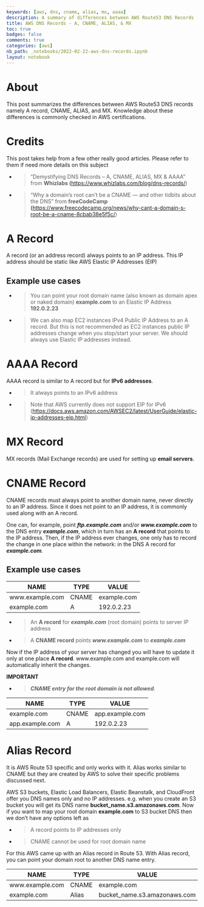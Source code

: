 ```yaml
---
keywords: [aws, dns, cname, alias, mx, aaaa]
description: A summary of differences between AWS Route53 DNS Records
title: AWS DNS Records - A, CNAME, ALIAS, & MX
toc: true 
badges: false
comments: true
categories: [aws]
nb_path: _notebooks/2022-02-22-aws-dns-records.ipynb
layout: notebook
---
```


<!--
#################################################
### THIS FILE WAS AUTOGENERATED! DO NOT EDIT! ###
#################################################
# file to edit: _notebooks/2022-02-22-aws-dns-records.ipynb
-->

<div class="container" id="notebook-container">
        
<div class="cell border-box-sizing text_cell rendered"><div class="inner_cell">
<div class="text_cell_render border-box-sizing rendered_html">
<h1 id="About">About<a class="anchor-link" href="#About"> </a></h1><p>This post summarizes the differences between AWS Route53 DNS records namely A record, CNAME, ALIAS, and MX. Knowledge about these differences is commonly checked in AWS certifications.</p>

</div>
</div>
</div>
<div class="cell border-box-sizing text_cell rendered"><div class="inner_cell">
<div class="text_cell_render border-box-sizing rendered_html">
<h1 id="Credits">Credits<a class="anchor-link" href="#Credits"> </a></h1><p>This post takes help from a few other really good articles. Please refer to them if need more details on this subject</p>
<ul>
<li><blockquote><p>“Demystifying DNS Records – A, CNAME, ALIAS, MX &amp; AAAA” from <strong>Whizlabs (</strong><a href="https://www.whizlabs.com/blog/dns-records/"><span class="underline">https://www.whizlabs.com/blog/dns-records/</span></a>)</p>
</blockquote>
</li>
<li><blockquote><p>“Why a domain’s root can’t be a CNAME — and other tidbits about the DNS” from <strong>freeCodeCamp (</strong><a href="https://www.freecodecamp.org/news/why-cant-a-domain-s-root-be-a-cname-8cbab38e5f5c/"><span class="underline">https://www.freecodecamp.org/news/why-cant-a-domain-s-root-be-a-cname-8cbab38e5f5c/</span></a>)</p>
</blockquote>
</li>
</ul>

</div>
</div>
</div>
<div class="cell border-box-sizing text_cell rendered"><div class="inner_cell">
<div class="text_cell_render border-box-sizing rendered_html">
<h1 id="A-Record">A Record<a class="anchor-link" href="#A-Record"> </a></h1><p>A record (or an address record) always points to an IP address. This IP address should be static like AWS Elastic IP Addresses (EIP)</p>
<h2 id="Example-use-cases">Example use cases<a class="anchor-link" href="#Example-use-cases"> </a></h2><ul>
<li><blockquote><p>You can point your root domain name (also known as domain apex or naked domain) <strong>example.com</strong> to an Elastic IP Address <strong>192.0.2.23</strong></p>
</blockquote>
</li>
<li><blockquote><p>We can also map EC2 instances IPv4 Public IP Address to an A record. But this is not recommended as EC2 instances public IP addresses change when you stop/start your server. We should always use Elastic IP addresses instead.</p>
</blockquote>
</li>
</ul>

</div>
</div>
</div>
<div class="cell border-box-sizing text_cell rendered"><div class="inner_cell">
<div class="text_cell_render border-box-sizing rendered_html">
<h1 id="AAAA-Record">AAAA Record<a class="anchor-link" href="#AAAA-Record"> </a></h1><p>AAAA record is similar to A record but for <strong>IPv6 addresses</strong>.</p>
<ul>
<li><blockquote><p>It always points to an IPv6 address</p>
</blockquote>
</li>
<li><blockquote><p>Note that AWS currently does not support EIP for IPv6 (<a href="https://docs.aws.amazon.com/AWSEC2/latest/UserGuide/elastic-ip-addresses-eip.html"><span class="underline">https://docs.aws.amazon.com/AWSEC2/latest/UserGuide/elastic-ip-addresses-eip.html</span></a>)</p>
</blockquote>
</li>
</ul>

</div>
</div>
</div>
<div class="cell border-box-sizing text_cell rendered"><div class="inner_cell">
<div class="text_cell_render border-box-sizing rendered_html">
<h1 id="MX-Record">MX Record<a class="anchor-link" href="#MX-Record"> </a></h1><p>MX records (Mail Exchange records) are used for setting up <strong>email servers</strong>.</p>

</div>
</div>
</div>
<div class="cell border-box-sizing text_cell rendered"><div class="inner_cell">
<div class="text_cell_render border-box-sizing rendered_html">
<h1 id="CNAME-Record">CNAME Record<a class="anchor-link" href="#CNAME-Record"> </a></h1><p>CNAME records must always point to another domain name, never directly to an IP address. Since it does not point to an IP address, it is commonly used along with an A record.</p>
<p>One can, for example, point <strong><em>ftp.example.com</em></strong> and/or <strong><em>www.example.com</em></strong> to the DNS entry <strong><em>example.com</em></strong>, which in turn has an <strong>A record</strong> that points to the IP address. Then, if the IP address ever changes, one only has to record the change in one place within the network: in the DNS A record for <strong><em>example.com</em></strong>.</p>
<h2 id="Example-use-cases">Example use cases<a class="anchor-link" href="#Example-use-cases"> </a></h2><table>
<thead><tr>
<th>NAME</th>
<th>TYPE</th>
<th>VALUE</th>
</tr>
</thead>
<tbody>
<tr>
<td>www.example.com</td>
<td>CNAME</td>
<td>example.com</td>
</tr>
<tr>
<td>example.com</td>
<td>A</td>
<td>192.0.2.23</td>
</tr>
</tbody>
</table>
<ul>
<li><blockquote><p>An <strong>A record</strong> for <strong><em>example.com</em></strong> (root domain) points to server IP address</p>
</blockquote>
</li>
<li><blockquote><p>A <strong>CNAME record</strong> points <strong><em>www.example.com</em></strong> to <strong><em>example.com</em></strong></p>
</blockquote>
</li>
</ul>
<p>Now if the IP address of your server has changed you will have to update it only at one place <strong>A record</strong>. www.example.com and example.com will automatically inherit the changes.</p>
<p><strong>IMPORTANT</strong></p>
<ul>
<li><blockquote><p><strong><em>CNAME entry for the root domain is not allowed</em></strong>.</p>
</blockquote>
</li>
</ul>
<table>
<thead><tr>
<th>NAME</th>
<th>TYPE</th>
<th>VALUE</th>
</tr>
</thead>
<tbody>
<tr>
<td>example.com</td>
<td>CNAME</td>
<td>app.example.com</td>
</tr>
<tr>
<td>app.example.com</td>
<td>A</td>
<td>192.0.2.23</td>
</tr>
</tbody>
</table>

</div>
</div>
</div>
<div class="cell border-box-sizing text_cell rendered"><div class="inner_cell">
<div class="text_cell_render border-box-sizing rendered_html">
<h1 id="Alias-Record">Alias Record<a class="anchor-link" href="#Alias-Record"> </a></h1><p>It is AWS Route 53 specific and only works with it. Alias works similar to CNAME but they are created by AWS to solve their specific problems discussed next.</p>
<p>AWS S3 buckets, Elastic Load Balancers, Elastic Beanstalk, and CloudFront offer you DNS names only and no IP addresses. e.g. when you create an S3 bucket you will get its DNS name <strong>bucket_name.s3.amazonaws.com</strong>. Now if you want to map your root domain <strong>example.com</strong> to S3 bucket DNS then we don’t have any options left as</p>
<ul>
<li><blockquote><p>A record points to IP addresses only</p>
</blockquote>
</li>
<li><blockquote><p>CNAME cannot be used for root domain name</p>
</blockquote>
</li>
</ul>
<p>For this AWS came up with an Alias record in Route 53. With Alias record, you can point your domain root to another DNS name entry.</p>
<table>
<thead><tr>
<th>NAME</th>
<th>TYPE</th>
<th>VALUE</th>
</tr>
</thead>
<tbody>
<tr>
<td>www.example.com</td>
<td>CNAME</td>
<td>example.com</td>
</tr>
<tr>
<td>example.com</td>
<td>Alias</td>
<td>bucket_name.s3.amazonaws.com</td>
</tr>
</tbody>
</table>

</div>
</div>
</div>
</div>
 

